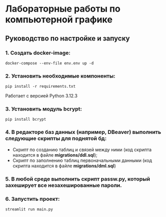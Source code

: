 # Лабораторные работы по компьютерной графике
## Руководство по настройке и запуску
### 1. Создать docker-image:
```
docker-compose --env-file env.env up -d
```
### 2. Установить необходимые компоненты:
```
pip install -r requirements.txt
```
Работает с версией Python 3.12.3
### 3. Установить модуль bcrypt:
```
pip install bcrypt
```
### 4. В редакторе баз данных (например, **DBeaver**) выполнить следующие скрипты для поднятой бд: 
- Cкрипт по созданию таблиц и связей между ними (код скрипта находится в файле **migrations/ddl.sql**);
- Скрипт по заполнению таблиц первоначальными данными (код скрипта находится в файле **migrations/dml.sql**)
### 5. В любой среде выполнить скрипт **passw.py**, который захеширует все незахешированные пароли.
### 6. Запустить проект:
```
streamlit run main.py
```